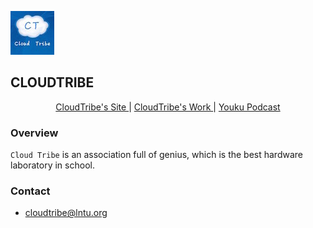 ![](../images/logo_ct.jpg)

## CLOUDTRIBE

<center>
<a href="http://ct.lntu.org" target="_blank">CloudTribe's Site </a>|
<a href="http://show.ct.lntu.org" target="_blank">CloudTribe's Work </a>|
<a href="http://i.youku.com/u/UMTEzNDk2MjE2" target="_blank"> Youku Podcast </a>
</center>

### Overview

`Cloud Tribe` is an association full of genius, which is the best hardware laboratory in school.

### Contact

* [cloudtribe@lntu.org](mailto:cloudtribe@lntu.org)